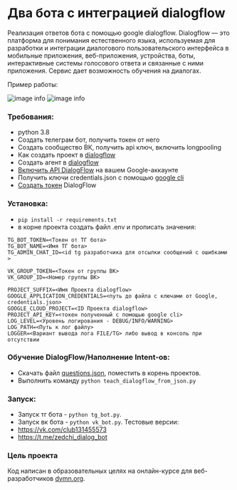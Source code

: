 # Два бота с интеграцией dialogflow

Реализация ответов бота с помощью google dialogflow.
Dialogflow — это платформа для понимания естественного языка, используемая для разработки и интеграции диалогового пользовательского интерфейса в мобильные приложения, веб-приложения, устройства, боты, интерактивные системы голосового ответа и связанные с ними приложения.
Сервис дает возможность обучения на диалогах.

Пример работы:

![image info](https://dvmn.org/filer/canonical/1569214094/323/)
![image info](https://dvmn.org/filer/canonical/1569214089/322/)

### Требования:

- python 3.8
- Создать телеграм бот, получить токен от него
- Создать сообщество ВК, получить api ключ, включить longpooling
- Как создать проект в [dialogflow](https://cloud.google.com/dialogflow/docs/quick/setup)
- Создать агент в [dialogflow](https://cloud.google.com/dialogflow/docs/quick/build-agent)
- [Включить API DialogFlow](https://cloud.google.com/dialogflow/es/docs/quick/setup#api) на вашем Google-аккаунте
- Получить ключи credentials.json c помощью [google cli](https://cloud.google.com/dialogflow/es/docs/quick/setup#sdk)
- [Создать токен](https://cloud.google.com/docs/authentication/api-keys) DialogFlow

### Установка:

- `pip install -r requirements.txt`
- в корне проекта создать файл .env и прописать значения:

```
TG_BOT_TOKEN=<Токен от ТГ бота>
TG_BOT_NAME=<Имя ТГ бота>
TG_ADMIN_CHAT_ID=<id tg разработчика для отсылки сообщений с ошибками >

VK_GROUP_TOKEN=<Токен от группы ВК>
VK_GROUP_ID=<Номер группы ВК>

PROJECT_SUFFIX=<Имя Проекта dialogflow>
GOOGLE_APPLICATION_CREDENTIALS=<путь до файла с ключами от Google, credentials.json>
GOOGLE_CLOUD_PROJECT=<ID Проекта dialogflow>
PROJECT_API_KEY=<токен полученный с помощью google cli>
LOG_LEVEL=<Уровень логирования - DEBUG/INFO/WARNING>
LOG_PATH=<Путь к лог файлу>
LOGGER=<Вариант вывода лога FILE/TG> либо вывод в консоль при отсутствии
```

### Обучение DialogFlow/Наполнение Intent-ов:

- Скачать файл [questions.json](https://dvmn.org/media/filer_public/a7/db/a7db66c0-1259-4dac-9726-2d1fa9c44f20/questions.json), поместить в корень проектов.
- Выполнить команду `python teach_dialogflow_from_json.py`

### Запуск:

- Запуск тг бота - `python tg_bot.py`.
- Запуск вк бота - `python vk_bot.py`.
  Тестовые версии:
- https://vk.com/club131455573
- https://t.me/zedchi_dialog_bot

### Цель проекта

Код написан в образовательных целях на онлайн-курсе для веб-разработчиков [dvmn.org](https://dvmn.org/).
